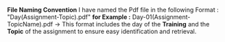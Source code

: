 **File Naming Convention**
I have named the Pdf file in the following Format : "Day(Assignment-Topic).pdf" 
**for Example :** Day-01(Assignment-TopicName).pdf
→ This format includes the day of the **Training**  and the **Topic** of the assignment to ensure easy identification and retrieval.
